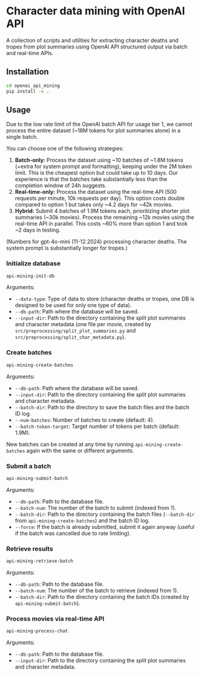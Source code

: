 # Character data mining with OpenAI API

A collection of scripts and utilities for extracting character deaths and tropes from plot summaries using OpenAI API structured output via batch and real-time APIs. 

## Installation

```bash
cd openai_api_mining
pip install -e .
```

## Usage

Due to the low rate limit of the OpenAI batch API for usage tier 1, we cannot process the entire dataset (~18M tokens for plot summaries alone) in a single batch.

You can choose one of the following strategies:

1. **Batch-only:** Process the dataset using ~10 batches of ~1.8M tokens (+extra for system prompt and formatting), keeping under the 2M token limit. This is the cheapest option but could take up to 10 days. Our experience is that the batches take substantially less than the completion window of 24h suggests.
2. **Real-time-only:** Process the dataset using the real-time API (500 requests per minute, 10k requests per day). This option costs double compared to option 1 but takes only ~4.2 days for ~42k movies.
3. **Hybrid:** Submit 4 batches of 1.9M tokens each, prioritizing shorter plot summaries (~30k movies). Process the remaining ~12k movies using the real-time API in parallel. This costs ~60% more than option 1 and took ~2 days in testing.

(Numbers for gpt-4o-mini (11-12.2024) processing character deaths. The system prompt is substantially longer for tropes.)

### Initialize database

```bash
api-mining-init-db
```

Arguments:

- `--data-type`: Type of data to store (character deaths or tropes, one DB is designed to be used for only one type of data).
- `--db-path`: Path where the database will be saved.
- `--input-dir`: Path to the directory containing the *split* plot summaries and character metadata (one file per movie, created by `src/preprocessing/split_plot_summaries.py` and `src/preprocessing/split_char_metadata.py`).

### Create batches

```bash
api-mining-create-batches
```

Arguments:

- `--db-path`: Path where the database will be saved.
- `--input-dir`: Path to the directory containing the *split* plot summaries and character metadata.
- `--batch-dir`: Path to the directory to save the batch files and the batch ID log.
- `--num-batches`: Number of batches to create (default: 4).
- `--batch-token-target`: Target number of tokens per batch  (default: 1.9M).

New batches can be created at any time by running `api-mining-create-batches` again with the same or different arguments.


### Submit a batch

```bash
api-mining-submit-batch
```

Arguments:

- `--db-path`: Path to the database file.
- `--batch-num`: The number of the batch to submit (indexed from 1).
- `--batch-dir`: Path to the directory containing the batch files (`--batch-dir` from `api-mining-create-batches`) and the batch ID log.
- `--force`: If the batch is already submitted, submit it again anyway (useful if the batch was cancelled due to rate limiting).

### Retrieve results

```bash
api-mining-retrieve-batch
```

Arguments:

- `--db-path`: Path to the database file.
- `--batch-num`: The number of the batch to retrieve (indexed from 1).
- `--batch-dir`: Path to the directory containing the batch IDs (created by `api-mining-submit-batch`).

### Process movies via real-time API

```bash
api-mining-process-chat
```

Arguments:

- `--db-path`: Path to the database file.
- `--input-dir`: Path to the directory containing the *split* plot summaries and character metadata.